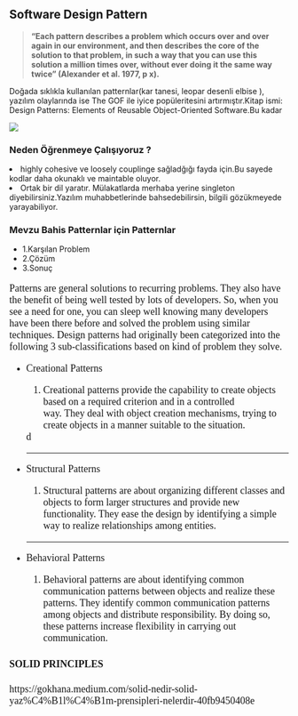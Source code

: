 <h2> Software Design Pattern </h2>

<blockquote>
    <b>
“Each pattern describes a problem which occurs over and over again in our environment, and then describes the core of the solution to that problem, in such a way that you can use this solution a million times over, without ever doing it the same way twice” (Alexander et al. 1977, p x).
    </b>
</blockquote>

Doğada sıklıkla kullanılan patternlar(kar tanesi, leopar desenli elbise ), yazılım olaylarında ise The GOF ile iyice popüleritesini artırmıştır.Kitap ismi:  Design Patterns: Elements of Reusable Object-Oriented Software.Bu kadar

![](https://ichef.bbci.co.uk/news/800/cpsprodpb/A1E1/production/_104914414_fb6ec4da-cca2-4e16-8e9a-a561c099959a.jpg)

<h3>Neden Öğrenmeye Çalışıyoruz ?</h3>
<li>
    highly cohesive ve loosely couplinge sağladğığı fayda  için.Bu sayede kodlar daha okunaklı ve maintable oluyor.
    </li>
    <li>
    Ortak bir dil yaratır. Mülakatlarda merhaba yerine singleton diyebilirsiniz.Yazılım muhabbetlerinde bahsedebilirsin, bilgili gözükmeyede yarayabiliyor.
    </li>
    
<h3> Mevzu Bahis Patternlar için Patternlar </h3>
<ul>
<li>1.Karşılan Problem</li>
    <li>2.Çözüm</li>
    <li>3.Sonuç</li>
</ul>

<div style="font-size: 18px;font-family: 'Lohit Devanagari'">
    <p >
    Patterns are general solutions to recurring problems. They also have the benefit of being well tested by lots of developers. So, when you see a need for one, you can sleep well knowing many developers have been there before and solved the problem using similar techniques.
    Design patterns had originally been categorized into the following 3 sub-classifications based on kind of problem they solve.
    </p>
    <ul>
<li>
            Creational Patterns
</li>
<ol>
<li>
Creational patterns provide the capability to create objects based on a required criterion and in a controlled way. They deal with object creation mechanisms, trying to create objects in a manner suitable to the situation.

</li>

</ol>
d

<hr/>
<li>
            Structural Patterns 
</li>
<ol>
<li>
Structural patterns are about organizing different classes and objects to form larger structures and provide new functionality. They ease the design by identifying a simple way to realize relationships among entities.
</li>

</ol>

<hr/>
<li>
            Behavioral Patterns
</li>
<ol>
<li>
Behavioral patterns are about identifying common communication patterns between objects and realize these patterns. They identify common communication patterns among objects and distribute responsibility. By doing so, these patterns increase flexibility in carrying out communication.</li>

</ol>



</ul>

<h4> SOLID PRINCIPLES </h4>
https://gokhana.medium.com/solid-nedir-solid-yaz%C4%B1l%C4%B1m-prensipleri-nelerdir-40fb9450408e


</div>
